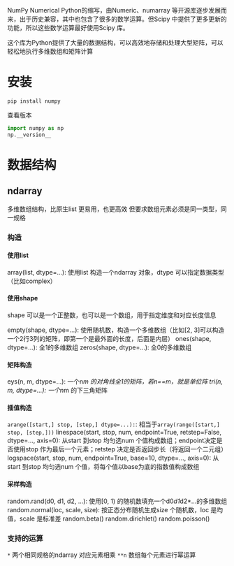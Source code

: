NumPy
Numerical Python的缩写，由Numeric、numarray 等开源库逐步发展而来，出于历史兼容，其中也包含了很多的数学运算。但Scipy 中提供了更多更新的功能，所以这些数学运算最好使用Scipy 库。

这个库为Python提供了大量的数据结构，可以高效地存储和处理大型矩阵，可以轻松地执行多维数组和矩阵计算

# 安装
`pip install numpy`

查看版本
```py
import numpy as np
np.__version__
```

# 数据结构
## ndarray
多维数组结构，比原生list 更易用，也更高效
但要求数组元素必须是同一类型，同一规格

### 构造
#### 使用list
array(list, dtype=...): 使用list 构造一个ndarray 对象，dtype 可以指定数据类型（比如complex）

#### 使用shape
shape 可以是一个正整数，也可以是一个数组，用于指定维度和对应长度信息

empty(shape, dtype=...): 使用随机数，构造一个多维数组（比如[2, 3]可以构造一个2行3列的矩阵，即第一个是最外面的长度，后面是内层）
ones(shape, dtype=...): 全1的多维数组
zeros(shape, dtype=...): 全0的多维数组

#### 矩阵构造
eys(n, m, dtype=...): 一个n*m 的对角线全1的矩阵，若n==m，就是单位阵
tri(n, m, dtype=...): 一个n*m 的下三角矩阵

#### 插值构造
`arange([start,] stop, [step,] dtype=...):`: 相当于`array(range([start,] stop, [step,]))`
linespace(start, stop, num, endpoint=True, retstep=False, dtype=..., axis=0): 从start 到stop 均匀选num 个值构成数组；endpoint决定是否使用stop 作为最后一个元素；retstep 决定是否返回步长（将返回一个二元组）
logspace(start, stop, num, endpoint=True, base=10, dtype=..., axis=0): 从start 到stop 均匀选num 个值，将每个值以base为底的指数值构成数组

#### 采样构造
random.rand(d0, d1, d2, ...): 使用[0, 1) 的随机数填充一个d0*d1*d2*...的多维数组
random.normal(loc, scale, size): 按正态分布随机生成size 个随机数，loc 是均值，scale 是标准差
random.beta()
random.dirichlet()
random.poisson()

### 支持的运算
`*`     两个相同规格的ndarray 对应元素相乘
`**n`   数组每个元素进行幂运算
